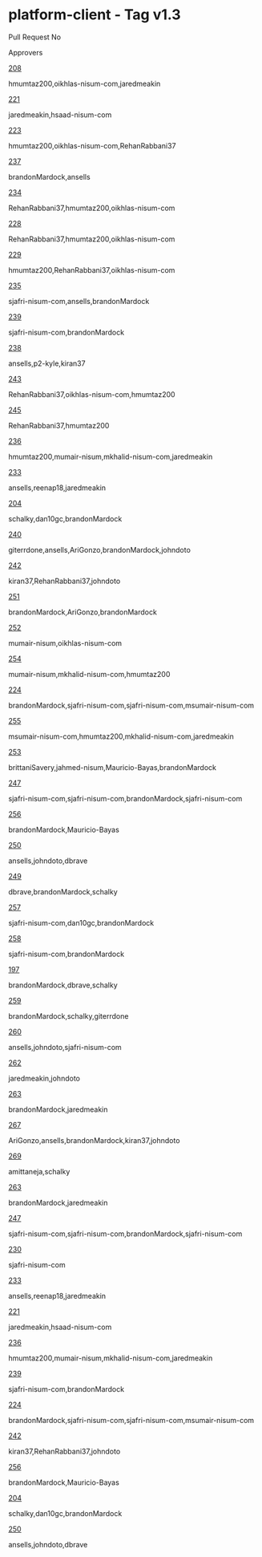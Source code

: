 platform-client - Tag v1.3
==========================

Pull Request No

Approvers

[208](https://github.com/Science37/platform-client/pull/208)

hmumtaz200,oikhlas-nisum-com,jaredmeakin

[221](https://github.com/Science37/platform-client/pull/221)

jaredmeakin,hsaad-nisum-com

[223](https://github.com/Science37/platform-client/pull/223)

hmumtaz200,oikhlas-nisum-com,RehanRabbani37

[237](https://github.com/Science37/platform-client/pull/237)

brandonMardock,ansells

[234](https://github.com/Science37/platform-client/pull/234)

RehanRabbani37,hmumtaz200,oikhlas-nisum-com

[228](https://github.com/Science37/platform-client/pull/228)

RehanRabbani37,hmumtaz200,oikhlas-nisum-com

[229](https://github.com/Science37/platform-client/pull/229)

hmumtaz200,RehanRabbani37,oikhlas-nisum-com

[235](https://github.com/Science37/platform-client/pull/235)

sjafri-nisum-com,ansells,brandonMardock

[239](https://github.com/Science37/platform-client/pull/239)

sjafri-nisum-com,brandonMardock

[238](https://github.com/Science37/platform-client/pull/238)

ansells,p2-kyle,kiran37

[243](https://github.com/Science37/platform-client/pull/243)

RehanRabbani37,oikhlas-nisum-com,hmumtaz200

[245](https://github.com/Science37/platform-client/pull/245)

RehanRabbani37,hmumtaz200

[236](https://github.com/Science37/platform-client/pull/236)

hmumtaz200,mumair-nisum,mkhalid-nisum-com,jaredmeakin

[233](https://github.com/Science37/platform-client/pull/233)

ansells,reenap18,jaredmeakin

[204](https://github.com/Science37/platform-client/pull/204)

schalky,dan10gc,brandonMardock

[240](https://github.com/Science37/platform-client/pull/240)

giterrdone,ansells,AriGonzo,brandonMardock,johndoto

[242](https://github.com/Science37/platform-client/pull/242)

kiran37,RehanRabbani37,johndoto

[251](https://github.com/Science37/platform-client/pull/251)

brandonMardock,AriGonzo,brandonMardock

[252](https://github.com/Science37/platform-client/pull/252)

mumair-nisum,oikhlas-nisum-com

[254](https://github.com/Science37/platform-client/pull/254)

mumair-nisum,mkhalid-nisum-com,hmumtaz200

[224](https://github.com/Science37/platform-client/pull/224)

brandonMardock,sjafri-nisum-com,sjafri-nisum-com,msumair-nisum-com

[255](https://github.com/Science37/platform-client/pull/255)

msumair-nisum-com,hmumtaz200,mkhalid-nisum-com,jaredmeakin

[253](https://github.com/Science37/platform-client/pull/253)

brittaniSavery,jahmed-nisum,Mauricio-Bayas,brandonMardock

[247](https://github.com/Science37/platform-client/pull/247)

sjafri-nisum-com,sjafri-nisum-com,brandonMardock,sjafri-nisum-com

[256](https://github.com/Science37/platform-client/pull/256)

brandonMardock,Mauricio-Bayas

[250](https://github.com/Science37/platform-client/pull/250)

ansells,johndoto,dbrave

[249](https://github.com/Science37/platform-client/pull/249)

dbrave,brandonMardock,schalky

[257](https://github.com/Science37/platform-client/pull/257)

sjafri-nisum-com,dan10gc,brandonMardock

[258](https://github.com/Science37/platform-client/pull/258)

sjafri-nisum-com,brandonMardock

[197](https://github.com/Science37/platform-client/pull/197)

brandonMardock,dbrave,schalky

[259](https://github.com/Science37/platform-client/pull/259)

brandonMardock,schalky,giterrdone

[260](https://github.com/Science37/platform-client/pull/260)

ansells,johndoto,sjafri-nisum-com

[262](https://github.com/Science37/platform-client/pull/262)

jaredmeakin,johndoto

[263](https://github.com/Science37/platform-client/pull/263)

brandonMardock,jaredmeakin

[267](https://github.com/Science37/platform-client/pull/267)

AriGonzo,ansells,brandonMardock,kiran37,johndoto

[269](https://github.com/Science37/platform-client/pull/269)

amittaneja,schalky

[263](https://github.com/Science37/platform-client/pull/263)

brandonMardock,jaredmeakin

[247](https://github.com/Science37/platform-client/pull/247)

sjafri-nisum-com,sjafri-nisum-com,brandonMardock,sjafri-nisum-com

[230](https://github.com/Science37/platform-client/pull/230)

sjafri-nisum-com

[233](https://github.com/Science37/platform-client/pull/233)

ansells,reenap18,jaredmeakin

[221](https://github.com/Science37/platform-client/pull/221)

jaredmeakin,hsaad-nisum-com

[236](https://github.com/Science37/platform-client/pull/236)

hmumtaz200,mumair-nisum,mkhalid-nisum-com,jaredmeakin

[239](https://github.com/Science37/platform-client/pull/239)

sjafri-nisum-com,brandonMardock

[224](https://github.com/Science37/platform-client/pull/224)

brandonMardock,sjafri-nisum-com,sjafri-nisum-com,msumair-nisum-com

[242](https://github.com/Science37/platform-client/pull/242)

kiran37,RehanRabbani37,johndoto

[256](https://github.com/Science37/platform-client/pull/256)

brandonMardock,Mauricio-Bayas

[204](https://github.com/Science37/platform-client/pull/204)

schalky,dan10gc,brandonMardock

[250](https://github.com/Science37/platform-client/pull/250)

ansells,johndoto,dbrave
